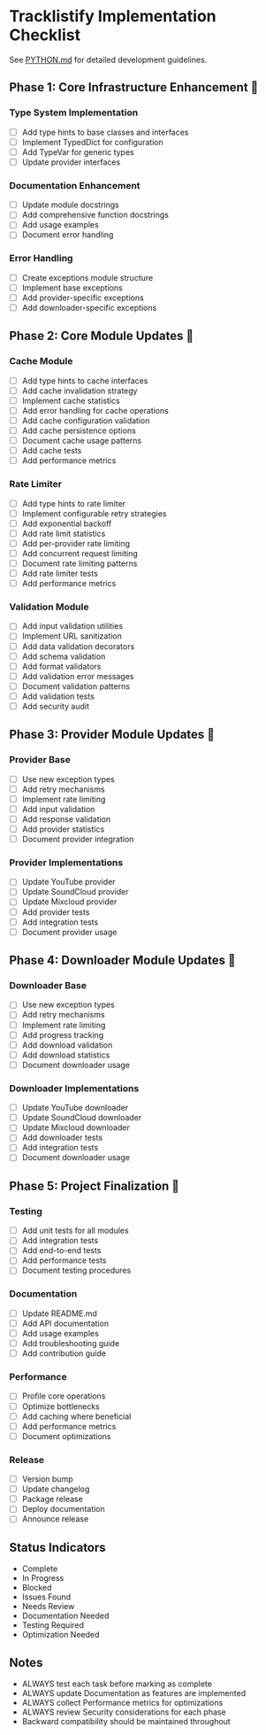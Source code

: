 # Tracklistify Implementation Checklist
See [PYTHON.md](.ai/PYTHON.MD) for detailed development guidelines.

## Phase 1: Core Infrastructure Enhancement 🚧

### Type System Implementation
- [ ] Add type hints to base classes and interfaces
- [ ] Implement TypedDict for configuration
- [ ] Add TypeVar for generic types
- [ ] Update provider interfaces

### Documentation Enhancement
- [ ] Update module docstrings
- [ ] Add comprehensive function docstrings
- [ ] Add usage examples
- [ ] Document error handling

### Error Handling
- [ ] Create exceptions module structure
- [ ] Implement base exceptions
- [ ] Add provider-specific exceptions
- [ ] Add downloader-specific exceptions

## Phase 2: Core Module Updates 🚧

### Cache Module
- [ ] Add type hints to cache interfaces
- [ ] Add cache invalidation strategy
- [ ] Implement cache statistics
- [ ] Add error handling for cache operations
- [ ] Add cache configuration validation
- [ ] Add cache persistence options
- [ ] Document cache usage patterns
- [ ] Add cache tests
- [ ] Add performance metrics

### Rate Limiter
- [ ] Add type hints to rate limiter
- [ ] Implement configurable retry strategies
- [ ] Add exponential backoff
- [ ] Add rate limit statistics
- [ ] Add per-provider rate limiting
- [ ] Add concurrent request limiting
- [ ] Document rate limiting patterns
- [ ] Add rate limiter tests
- [ ] Add performance metrics

### Validation Module
- [ ] Add input validation utilities
- [ ] Implement URL sanitization
- [ ] Add data validation decorators
- [ ] Add schema validation
- [ ] Add format validators
- [ ] Add validation error messages
- [ ] Document validation patterns
- [ ] Add validation tests
- [ ] Add security audit

## Phase 3: Provider Module Updates 🚧

### Provider Base
- [ ] Use new exception types
- [ ] Add retry mechanisms
- [ ] Implement rate limiting
- [ ] Add input validation
- [ ] Add response validation
- [ ] Add provider statistics
- [ ] Document provider integration

### Provider Implementations
- [ ] Update YouTube provider
- [ ] Update SoundCloud provider
- [ ] Update Mixcloud provider
- [ ] Add provider tests
- [ ] Add integration tests
- [ ] Document provider usage

## Phase 4: Downloader Module Updates 🚧

### Downloader Base
- [ ] Use new exception types
- [ ] Add retry mechanisms
- [ ] Implement rate limiting
- [ ] Add progress tracking
- [ ] Add download validation
- [ ] Add download statistics
- [ ] Document downloader usage

### Downloader Implementations
- [ ] Update YouTube downloader
- [ ] Update SoundCloud downloader
- [ ] Update Mixcloud downloader
- [ ] Add downloader tests
- [ ] Add integration tests
- [ ] Document downloader usage

## Phase 5: Project Finalization 🚧

### Testing
- [ ] Add unit tests for all modules
- [ ] Add integration tests
- [ ] Add end-to-end tests
- [ ] Add performance tests
- [ ] Document testing procedures

### Documentation
- [ ] Update README.md
- [ ] Add API documentation
- [ ] Add usage examples
- [ ] Add troubleshooting guide
- [ ] Add contribution guide

### Performance
- [ ] Profile core operations
- [ ] Optimize bottlenecks
- [ ] Add caching where beneficial
- [ ] Add performance metrics
- [ ] Document optimizations

### Release
- [ ] Version bump
- [ ] Update changelog
- [ ] Package release
- [ ] Deploy documentation
- [ ] Announce release

## Status Indicators
- Complete
- In Progress
- Blocked
- Issues Found
- Needs Review
- Documentation Needed
- Testing Required
- Optimization Needed

## Notes
- ALWAYS test each task before marking as complete
- ALWAYS update Documentation as features are implemented
- ALWAYS collect Performance metrics for optimizations
- ALWAYS review Security considerations for each phase
- Backward compatibility should be maintained throughout
